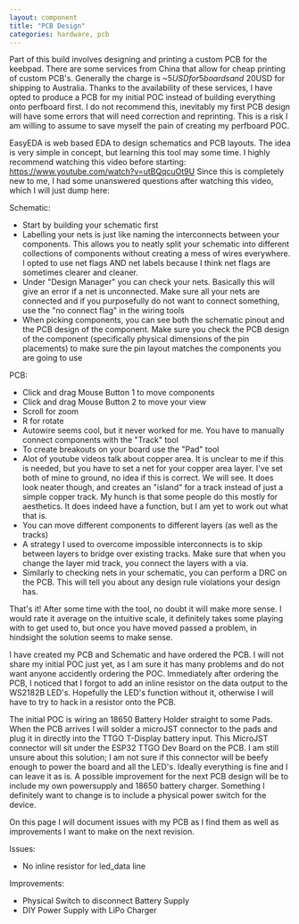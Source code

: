 ```yaml
---
layout: component
title: "PCB Design"
categories: hardware, pcb
---
```


Part of this build involves designing and printing a custom PCB for the keebpad. There are some services from China that allow for cheap printing of custom PCB's. Generally the charge is ~$5USD for 5 boards and ~$20USD for shipping to Australia. Thanks to the availability of these services, I have opted to produce a PCB for my initial POC instead of building everything onto perfboard first. I do not recommend this, inevitably my first PCB design will have some errors that will need correction and reprinting. This is a risk I am willing to assume to save myself the pain of creating my perfboard POC.

EasyEDA is web based EDA to design schematics and PCB layouts. The idea is very simple in concept, but learning this tool may some time. I highly recommend watching this video before starting: https://www.youtube.com/watch?v=utBQqcuOt9U
Since this is completely new to me, I had some unanswered questions after watching this video, which I will just dump here:

Schematic:
* Start by building your schematic first
* Labelling your nets is just like naming the interconnects between your components. This allows you to neatly split your schematic into different collections of components without creating a mess of wires everywhere. I opted to use net flags AND net labels because I think net flags are sometimes clearer and cleaner.
* Under "Design Manager" you can check your nets. Basically this will give an error if a net is unconnected. Make sure all your nets are connected and if you purposefully do not want to connect something, use the "no connect flag" in the wiring tools
* When picking components, you can see both the schematic pinout and the PCB design of the component. Make sure you check the PCB design of the component (specifically physical dimensions of the pin placements) to make sure the pin layout matches the components you are going to use

PCB:
* Click and drag Mouse Button 1 to move components
* Click and drag Mouse Button 2 to move your view
* Scroll for zoom
* R for rotate
* Autowire seems cool, but it never worked for me. You have to manually connect components with the "Track" tool
* To create breakouts on your board use the "Pad" tool
* Alot of youtube videos talk about copper area. It is unclear to me if this is needed, but you have to set a net for your copper area layer. I've set both of mine to ground, no idea if this is correct. We will see. It does look neater though, and creates an "island" for a track instead of just a simple copper track. My hunch is that some people do this mostly for aesthetics. It does indeed have a function, but I am yet to work out what that is.
* You can move different components to different layers (as well as the tracks)
* A strategy I used to overcome impossible interconnects is to skip between layers to bridge over existing tracks. Make sure that when you change the layer mid track, you connect the layers with a via.
* Similarly to checking nets in your schematic, you can perform a DRC on the PCB. This will tell you about any design rule violations your design has.

That's it! After some time with the tool, no doubt it will make more sense. I would rate it average on the intuitive scale, it definitely takes some playing with to get used to, but once you have moved passed a problem, in hindsight the solution seems to make sense. 

I have created my PCB and Schematic and have ordered the PCB. I will not share my initial POC just yet, as I am sure it has many problems and do not want anyone accidently ordering the POC. Immediately after ordering the PCB, I noticed that I forgot to add an inline resistor on the data output to the WS2182B LED's. Hopefully the LED's function without it, otherwise I will have to try to hack in a resistor onto the PCB.

The initial POC is wiring an 18650 Battery Holder straight to some Pads. When the PCB arrives I will solder a microJST connector to the pads and plug it in directly into the TTGO T-Display battery input. This MicroJST connector will sit under the ESP32 TTGO Dev Board on the PCB. I am still unsure about this solution; I am not sure if this connector will be beefy enough to power the board and all the LED's. Ideally everything is fine and I can leave it as is. A possible improvement for the next PCB design will be to include my own powersupply and 18650 battery charger. Something I definitely want to change is to include a physical power switch for the device.

On this page I will document issues with my PCB as I find them as well as improvements I want to make on the next revision.

Issues:
* No inline resistor for led_data line

Improvements:
* Physical Switch to disconnect Battery Supply
* DIY Power Supply with LiPo Charger